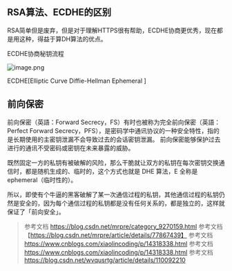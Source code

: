  

## RSA算法、ECDHE的区别

RSA简单但是废弃，但是对于理解HTTPS很有帮助，ECDHE协商更优秀，现在都是用这种，得益于算DH算法的优点。

ECDHE协商秘钥流程

![image.png](https://p6-juejin.byteimg.com/tos-cn-i-k3u1fbpfcp/af7dc23663924342bfb98525a1e9d171~tplv-k3u1fbpfcp-watermark.image?)

ECDHE[Elliptic Curve Diffie-Hellman Ephemeral ]

## 前向保密

前向保密（英語：Forward Secrecy，FS）有时也被称为完全前向保密（英語：Perfect Forward Secrecy，PFS），是密码学中通讯协议的一种安全特性，指的是长期使用的主密钥泄漏不会导致过去的会话密钥泄漏。 前向保密能够保护过去进行的通讯不受密码或密钥在未来暴露的威胁。

既然固定一方的私钥有被破解的风险，那么干脆就让双方的私钥在每次密钥交换通信时，都是随机生成的、临时的，这个方式也就是 DHE 算法，E 全称是 ephemeral（临时性的）。

所以，即使有个牛逼的黑客破解了某一次通信过程的私钥，其他通信过程的私钥仍然是安全的，因为每个通信过程的私钥都是没有任何关系的，都是独立的，这样就保证了「前向安全」。


  
 
> 参考文档  https://blog.csdn.net/mrpre/category_9270159.html
> 参考文档 【https://blog.csdn.net/mrpre/article/details/77867439】
> 参考文档  https://www.cnblogs.com/xiaolincoding/p/14318338.html
> 参考文档  https://www.cnblogs.com/xiaolincoding/p/14318338.html
> 参考文档  https://blog.csdn.net/wvqusrtg/article/details/110092210